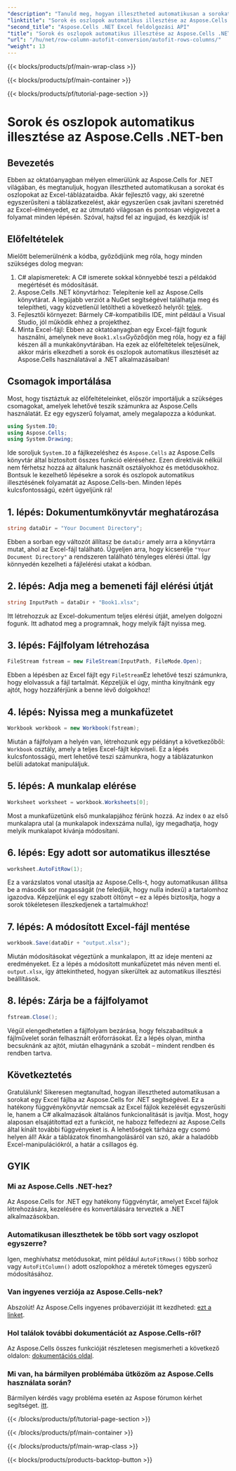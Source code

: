```yaml
---
"description": "Tanuld meg, hogyan illesztheted automatikusan a sorokat és oszlopokat az Excelben az Aspose.Cells for .NET segítségével. Egyszerű, lépésről lépésre útmutató a táblázat formázásának javításához."
"linktitle": "Sorok és oszlopok automatikus illesztése az Aspose.Cells .NET-ben"
"second_title": "Aspose.Cells .NET Excel feldolgozási API"
"title": "Sorok és oszlopok automatikus illesztése az Aspose.Cells .NET-ben"
"url": "/hu/net/row-column-autofit-conversion/autofit-rows-columns/"
"weight": 13
---
```


{{< blocks/products/pf/main-wrap-class >}}

{{< blocks/products/pf/main-container >}}

{{< blocks/products/pf/tutorial-page-section >}}

# Sorok és oszlopok automatikus illesztése az Aspose.Cells .NET-ben

## Bevezetés
Ebben az oktatóanyagban mélyen elmerülünk az Aspose.Cells for .NET világában, és megtanuljuk, hogyan illesztheted automatikusan a sorokat és oszlopokat az Excel-táblázataidba. Akár fejlesztő vagy, aki szeretné egyszerűsíteni a táblázatkezelést, akár egyszerűen csak javítani szeretnéd az Excel-élményedet, ez az útmutató világosan és pontosan végigvezet a folyamat minden lépésén. Szóval, hajtsd fel az ingujjad, és kezdjük is!
## Előfeltételek
Mielőtt belemerülnénk a kódba, győződjünk meg róla, hogy minden szükséges dolog megvan:
1. C# alapismeretek: A C# ismerete sokkal könnyebbé teszi a példakód megértését és módosítását.
2. Aspose.Cells .NET könyvtárhoz: Telepítenie kell az Aspose.Cells könyvtárat. A legújabb verziót a NuGet segítségével találhatja meg és telepítheti, vagy közvetlenül letöltheti a következő helyről: [telek](https://releases.aspose.com/cells/net/).
3. Fejlesztői környezet: Bármely C#-kompatibilis IDE, mint például a Visual Studio, jól működik ehhez a projekthez.
4. Minta Excel-fájl: Ebben az oktatóanyagban egy Excel-fájlt fogunk használni, amelynek neve `Book1.xlsx`Győződjön meg róla, hogy ez a fájl készen áll a munkakönyvtárában.
Ha ezek az előfeltételek teljesülnek, akkor máris elkezdheti a sorok és oszlopok automatikus illesztését az Aspose.Cells használatával a .NET alkalmazásaiban!
## Csomagok importálása
Most, hogy tisztáztuk az előfeltételeinket, először importáljuk a szükséges csomagokat, amelyek lehetővé teszik számunkra az Aspose.Cells használatát. Ez egy egyszerű folyamat, amely megalapozza a kódunkat.
```csharp
using System.IO;
using Aspose.Cells;
using System.Drawing;
```
Ide soroljuk `System.IO` a fájlkezeléshez és `Aspose.Cells` az Aspose.Cells könyvtár által biztosított összes funkció eléréséhez. Ezen direktívák nélkül nem férhetsz hozzá az általunk használt osztályokhoz és metódusokhoz.
Bontsuk le kezelhető lépésekre a sorok és oszlopok automatikus illesztésének folyamatát az Aspose.Cells-ben. Minden lépés kulcsfontosságú, ezért ügyeljünk rá!
## 1. lépés: Dokumentumkönyvtár meghatározása
```csharp
string dataDir = "Your Document Directory";
```
Ebben a sorban egy változót állítasz be `dataDir` amely arra a könyvtárra mutat, ahol az Excel-fájl található. Ügyeljen arra, hogy kicserélje `"Your Document Directory"` a rendszeren található tényleges elérési úttal. Így könnyedén kezelheti a fájlelérési utakat a kódban.
## 2. lépés: Adja meg a bemeneti fájl elérési útját
```csharp
string InputPath = dataDir + "Book1.xlsx";
```
Itt létrehozzuk az Excel-dokumentum teljes elérési útját, amelyen dolgozni fogunk. Itt adhatod meg a programnak, hogy melyik fájlt nyissa meg.
## 3. lépés: Fájlfolyam létrehozása
```csharp
FileStream fstream = new FileStream(InputPath, FileMode.Open);
```
Ebben a lépésben az Excel fájlt egy `FileStream`Ez lehetővé teszi számunkra, hogy elolvassuk a fájl tartalmát. Képzeljük el úgy, mintha kinyitnánk egy ajtót, hogy hozzáférjünk a benne lévő dolgokhoz!
## 4. lépés: Nyissa meg a munkafüzetet
```csharp
Workbook workbook = new Workbook(fstream);
```
Miután a fájlfolyam a helyén van, létrehozunk egy példányt a következőből: `Workbook` osztály, amely a teljes Excel-fájlt képviseli. Ez a lépés kulcsfontosságú, mert lehetővé teszi számunkra, hogy a táblázatunkon belüli adatokat manipuláljuk.
## 5. lépés: A munkalap elérése
```csharp
Worksheet worksheet = workbook.Worksheets[0];
```
Most a munkafüzetünk első munkalapjához férünk hozzá. Az index `0` az első munkalapra utal (a munkalapok indexszáma nulla), így megadhatja, hogy melyik munkalapot kívánja módosítani.
## 6. lépés: Egy adott sor automatikus illesztése
```csharp
worksheet.AutoFitRow(1);
```
Ez a varázslatos vonal utasítja az Aspose.Cells-t, hogy automatikusan állítsa be a második sor magasságát (ne feledjük, hogy nulla indexű) a tartalomhoz igazodva. Képzeljünk el egy szabott öltönyt – ez a lépés biztosítja, hogy a sorok tökéletesen illeszkedjenek a tartalmukhoz!
## 7. lépés: A módosított Excel-fájl mentése
```csharp
workbook.Save(dataDir + "output.xlsx");
```
Miután módosításokat végeztünk a munkalapon, itt az ideje menteni az eredményeket. Ez a lépés a módosított munkafüzetet más néven menti el. `output.xlsx`, így áttekintheted, hogyan sikerültek az automatikus illesztési beállítások.
## 8. lépés: Zárja be a fájlfolyamot
```csharp
fstream.Close();
```
Végül elengedhetetlen a fájlfolyam bezárása, hogy felszabadítsuk a fájlművelet során felhasznált erőforrásokat. Ez a lépés olyan, mintha becsuknánk az ajtót, miután elhagynánk a szobát – mindent rendben és rendben tartva.
## Következtetés
Gratulálunk! Sikeresen megtanultad, hogyan illesztheted automatikusan a sorokat egy Excel fájlba az Aspose.Cells for .NET segítségével. Ez a hatékony függvénykönyvtár nemcsak az Excel fájlok kezelését egyszerűsíti le, hanem a C# alkalmazások általános funkcionalitását is javítja. 
Most, hogy alaposan elsajátítottad ezt a funkciót, ne habozz felfedezni az Aspose.Cells által kínált további függvényeket is. A lehetőségek tárháza egy csomó helyen áll! Akár a táblázatok finomhangolásáról van szó, akár a haladóbb Excel-manipulációkról, a határ a csillagos ég.
## GYIK
### Mi az Aspose.Cells .NET-hez?
Az Aspose.Cells for .NET egy hatékony függvénytár, amelyet Excel fájlok létrehozására, kezelésére és konvertálására terveztek a .NET alkalmazásokban.
### Automatikusan illeszthetek be több sort vagy oszlopot egyszerre?
Igen, meghívhatsz metódusokat, mint például `AutoFitRows()` több sorhoz vagy `AutoFitColumn()` adott oszlopokhoz a méretek tömeges egyszerű módosításához.
### Van ingyenes verziója az Aspose.Cells-nek?
Abszolút! Az Aspose.Cells ingyenes próbaverzióját itt kezdheted: [ezt a linket](https://releases.aspose.com/).
### Hol találok további dokumentációt az Aspose.Cells-ről?
Az Aspose.Cells összes funkcióját részletesen megismerheti a következő oldalon: [dokumentációs oldal](https://reference.aspose.com/cells/net/).
### Mi van, ha bármilyen problémába ütközöm az Aspose.Cells használata során?
Bármilyen kérdés vagy probléma esetén az Aspose fórumon kérhet segítséget. [itt](https://forum.aspose.com/c/cells/9).

{{< /blocks/products/pf/tutorial-page-section >}}

{{< /blocks/products/pf/main-container >}}

{{< /blocks/products/pf/main-wrap-class >}}

{{< blocks/products/products-backtop-button >}}